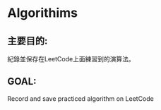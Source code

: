 # Algorithims

## 主要目的:

紀錄並保存在LeetCode上面練習到的演算法。

## GOAL:

Record and save practiced algorithm on LeetCode

